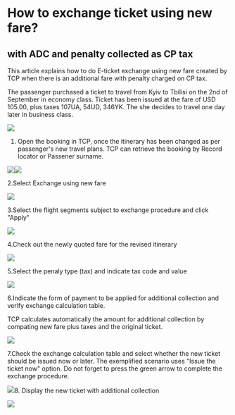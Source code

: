 # How to exchange ticket using new fare?

## with ADC and penalty collected as CP tax

This article explains how to do E-ticket exchange using new fare created by TCP when there is an additional fare with penalty charged on CP tax.

The passenger purchased a ticket to travel from Kyiv to Tbilisi on the 2nd of September in economy class. Ticket has been issued at the fare of USD   105.00, plus taxes 107UA,     54UD,      346YK.  The she decides to travel one day later in business class.

![](/assets/ADC.png)

1. Open the booking in TCP, once the itinerary has been changed as per passenger's new travel plans. TCP can retrieve the booking by Record locator or Passener surname. 

![](/assets/TCP_Surnamesearch.png)![](/assets/SearchResult_surname.png)

2.Select Exchange using new fare

![](/assets/Exchange_usingnewfare.png)

3.Select the flight segments subject to exchange procedure and click "Apply"

![](/assets/Segments_Selection.png)

4.Check out the newly quoted fare for the revised itinerary

![](/assets/NewFQ_TCP.png)

5.Select the penaly type \(tax\) and indicate tax code and value

![](/assets/Penalty_TAX.png)

6.Indicate the form of payment to be applied for additional collection and verify exchange calculation table. 

TCP calculates automatically the amount for additional collection by compating new fare plus taxes and the original ticket.

![](/assets/FOP_ADC.png)

7.Check the exchange calculation table and select whether the new ticket should be issued now or later. The exemplified scenario uses "Issue the ticket now" option. Do not forget to press the green arrow to complete the exchange procedure.

![](/assets/ADC_IssueNow.png)8. Display the new ticket with additional collection

![](/assets/ADC_success.png)

